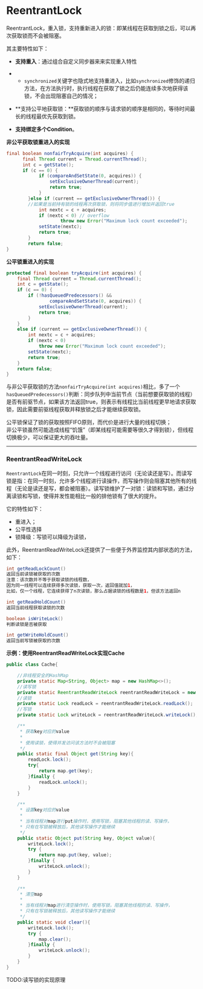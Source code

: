 # ReentrantLock

ReentrantLock，重入锁，支持重新进入的锁：即某线程在获取到锁之后，可以再次获取锁而不会被阻塞。

其主要特性如下：

* **支持重入**：通过组合自定义同步器来来实现重入特性
* * `synchronized`关键字也隐式地支持重进入，比如`synchronized`修饰的递归方法，在方法执行时，执行线程在获取了锁之后仍能连续多次地获得该锁，不会出现阻塞自己的情况；

* **支持公平地获取锁：**获取锁的顺序与请求锁的顺序是相同的，等待时间最长的线程最优先获取到锁。
* **支持绑定多个Condition**。

**非公平获取锁重进入的实现**

```java
final boolean nonfairTryAcquire(int acquires) {
      final Thread current = Thread.currentThread();
      int c = getState();
      if (c == 0) {
            if (compareAndSetState(0, acquires)) {
                setExclusiveOwnerThread(current);
                return true;
            }
        }else if (current == getExclusiveOwnerThread()) {
        //如果是当前持有锁的线程再次获取锁，则将同步值进行增加并返回true
            int nextc = c + acquires;
            if (nextc < 0) // overflow
                    throw new Error("Maximum lock count exceeded");
            setState(nextc);
            return true;
        }
        return false;
}
```

**公平锁重进入的实现**

```java
protected final boolean tryAcquire(int acquires) {
    final Thread current = Thread.currentThread();
    int c = getState();
    if (c == 0) {
        if (!hasQueuedPredecessors() &&
                compareAndSetState(0, acquires)) {
            setExclusiveOwnerThread(current);
            return true;
        }
    }
    else if (current == getExclusiveOwnerThread()) {
        int nextc = c + acquires;
        if (nextc < 0)
            throw new Error("Maximum lock count exceeded");
        setState(nextc);
        return true;
    }
    return false;
}
```

与非公平获取锁的方法`nonfairTryAcquire(int acquires)`相比，多了一个`hasQueuedPredecessors()`判断：同步队列中当前节点（当前想要获取锁的线程）是否有前驱节点，如果该方法返回true，则表示有线程比当前线程更早地请求获取锁，因此需要前驱线程获取并释放锁之后才能继续获取锁。

公平锁保证了锁的获取按照FIFO原则，而代价是进行大量的线程切换；  
非公平锁虽然可能造成线程“饥饿”（即某线程可能需要等很久才得到锁），但线程切换极少，可以保证更大的吞吐量。

---

### ReentrantReadWriteLock

`ReentrantLock`在同一时刻，只允许一个线程进行访问（无论读还是写）。而读写锁是指：在同一时刻，允许多个线程进行读操作，而写操作则会阻塞其他所有的线程（无论是读还是写，都会被阻塞）。读写锁维护了一对锁：读锁和写锁，通过分离读锁和写锁，使得并发性能相比一般的排他锁有了很大的提升。

它的特性如下：

* 重进入；
* 公平性选择
* 锁降级：写锁可以降级为读锁，

此外，ReentrantReadWriteLock还提供了一些便于外界监控其内部状态的方法，如下：

```java
int getReadLockCount()
返回当前读锁被获取的次数
注意：该次数并不等于获取读锁的线程数，
因为同一线程可以连续获得多次读锁，获取一次，返回值就加1，
比如，仅一个线程，它连续获得了n次读锁，那么占据读锁的线程数是1，但该方法返回n

int getReadHoldCount()
返回当前线程获取读锁的次数

boolean isWriteLock()
判断读锁是否被获取

int getWriteHoldCount()
返回当前写锁被获取的次数
```

**示例：使用ReentrantReadWriteLock实现Cache**

```java
public class Cache{

    //非线程安全的HashMap
    private static Map<String, Object> map = new HashMap<>();
    //读写锁
    private static ReentrantReadWriteLock reentrantReadWriteLock = new ReentrantReadWriteLock();
    //读锁
    private static Lock readLock = reentrantReadWriteLock.readLock();
    //写锁
    private static Lock writeLock = reentrantReadWriteLock.writeLock();

    /**
     * 获取key对应的value
     * 
     * 使用读锁，使得并发访问该方法时不会被阻塞
     */
    public static final Object get(String key){
        readLock.lock();
        try{
            return map.get(key);
        }finally {
            readLock.unlock();
        }
    }

    /**
     * 设置key对应的value
     * 
     * 当有线程对map进行put操作时，使用写锁，阻塞其他线程的读、写操作，
     * 只有在写锁被释放后，其他读写操作才能继续
     */
    public static Object put(String key, Object value){
        writeLock.lock();
        try {
            return map.put(key, value);
        }finally {
            writeLock.unlock();
        }
    }

    /**
     * 清空map
     *
     * 当有线程对map进行清空操作时，使用写锁，阻塞其他线程的读、写操作，
     * 只有在写锁被释放后，其他读写操作才能继续
     */
    public static void clear(){
        writeLock.lock();
        try {
            map.clear();
        }finally {
            writeLock.unlock();
        }
    }
}
```

TODO:读写锁的实现原理













